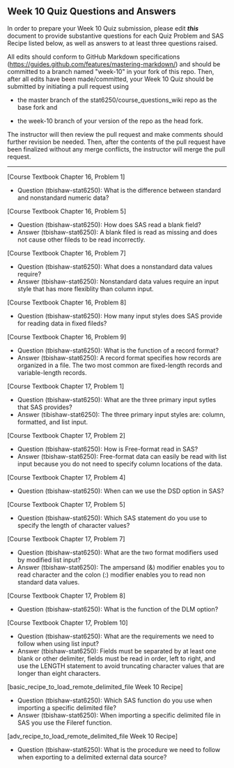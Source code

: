 ## Week 10 Quiz Questions and Answers

In order to prepare your Week 10 Quiz submission, please edit ***this*** document to provide substantive questions for each Quiz Problem and SAS Recipe listed below, as well as answers to at least three questions raised.

All edits should conform to GitHub Markdown specifications (https://guides.github.com/features/mastering-markdown/) and should be committed to a branch named "week-10" in your fork of this repo. Then, after all edits have been made/committed, your Week 10 Quiz should be submitted by initiating a pull request using

- the master branch of the stat6250/course_questions_wiki repo as the base fork and

- the week-10 branch of your version of the repo as the head fork.

The instructor will then review the pull request and make comments should further revision be needed. Then, after the contents of the pull request have been finalized without any merge conflicts, the instructor will merge the pull request.

********************************************************************************



[Course Textbook Chapter 16, Problem 1]
- Question (tbishaw-stat6250): What is the difference between standard and nonstandard numeric data?    



[Course Textbook Chapter 16, Problem 5]
- Question (tbishaw-stat6250): How does SAS read a blank field? 
- Answer (tbishaw-stat6250): A blank filed is read as missing and does not cause other fileds to be read incorrectly.



[Course Textbook Chapter 16, Problem 7]
- Question (tbishaw-stat6250): What does a nonstandard data values require? 
- Answer (tbishaw-stat6250): Nonstandard data values require an input style that has more flexiblity than column input.  



[Course Textbook Chapter 16, Problem 8]
- Question (tbishaw-stat6250): How many input styles does SAS provide for reading data in fixed fileds? 



[Course Textbook Chapter 16, Problem 9]
- Question (tbishaw-stat6250): What is the function of a record format?
- Answer (tbishaw-stat6250): A record format specifies how records are organized in a file. The two most common are fixed-length records and variable-length records.



[Course Textbook Chapter 17, Problem 1]
- Question (tbishaw-stat6250): What are the three primary input sytles that SAS provides?
- Answer (tibishaw-stat6250): The three primary input styles are: column, formatted, and list input.



[Course Textbook Chapter 17, Problem 2]
- Question (tbishaw-stat6250): How is Free-format read in SAS? 
- Answer (tbishaw-stat6250): Free-format data can easily be read with list input because you do not need to specify column locations of the data.  



[Course Textbook Chapter 17, Problem 4]
- Question (tbishaw-stat6250): When can we use the DSD option in SAS?   



[Course Textbook Chapter 17, Problem 5]
- Question (tbishaw-stat6250): Which SAS statement do you use to specify the length of character values? 



[Course Textbook Chapter 17, Problem 7]
- Question (tbishaw-stat6250): What are the two format modifiers used by modified list input?
- Answer (tbishaw-stat6250): The ampersand (&) modifier enables you to read character and the colon (:) modifier enables you to read non standard data values.



[Course Textbook Chapter 17, Problem 8]
- Question (tbishaw-stat6250): What is the function of the DLM option?



[Course Textbook Chapter 17, Problem 10]
- Question (tbishaw-stat6250): What are the requirements we need to follow when using list input?
- Answer (tbishaw-stat6250): Fields must be separated by at least one blank or other delimiter, fields must be read in order, left to right, and use the LENGTH statement to avoid truncating character values that are longer than eight characters. 



[basic_recipe_to_load_remote_delimited_file Week 10 Recipe]
- Question (tbishaw-stat6250): Which SAS function do you use when importing a specific delimited file?
- Answer (tbishaw-stat6250): When importing a specific delimited file in SAS you use the Fileref function.



[adv_recipe_to_load_remote_delimited_file Week 10 Recipe]
- Question (tbishaw-stat6250): What is the procedure we need to follow when exporting to a delimited external data source?


